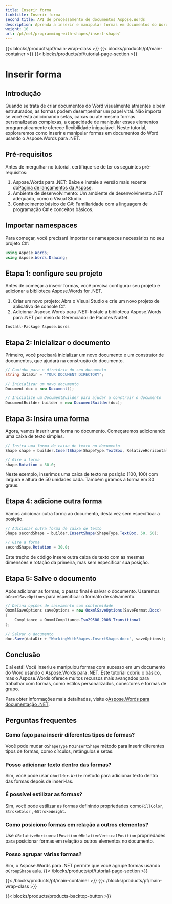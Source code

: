 ```yaml
---
title: Inserir forma
linktitle: Inserir forma
second_title: API de processamento de documentos Aspose.Words
description: Aprenda a inserir e manipular formas em documentos do Word usando o Aspose.Words para .NET com nosso guia passo a passo.
weight: 10
url: /pt/net/programming-with-shapes/insert-shape/
---
```


{{< blocks/products/pf/main-wrap-class >}}
{{< blocks/products/pf/main-container >}}
{{< blocks/products/pf/tutorial-page-section >}}

# Inserir forma

## Introdução

Quando se trata de criar documentos do Word visualmente atraentes e bem estruturados, as formas podem desempenhar um papel vital. Não importa se você está adicionando setas, caixas ou até mesmo formas personalizadas complexas, a capacidade de manipular esses elementos programaticamente oferece flexibilidade inigualável. Neste tutorial, exploraremos como inserir e manipular formas em documentos do Word usando o Aspose.Words para .NET.

## Pré-requisitos

Antes de mergulhar no tutorial, certifique-se de ter os seguintes pré-requisitos:

1.  Aspose.Words para .NET: Baixe e instale a versão mais recente do[Página de lançamentos da Aspose](https://releases.aspose.com/words/net/).
2. Ambiente de desenvolvimento: Um ambiente de desenvolvimento .NET adequado, como o Visual Studio.
3. Conhecimento básico de C#: Familiaridade com a linguagem de programação C# e conceitos básicos.

## Importar namespaces

Para começar, você precisará importar os namespaces necessários no seu projeto C#:

```csharp
using Aspose.Words;
using Aspose.Words.Drawing;
```

## Etapa 1: configure seu projeto

Antes de começar a inserir formas, você precisa configurar seu projeto e adicionar a biblioteca Aspose.Words for .NET.

1. Criar um novo projeto: Abra o Visual Studio e crie um novo projeto de aplicativo de console C#.
2. Adicionar Aspose.Words para .NET: Instale a biblioteca Aspose.Words para .NET por meio do Gerenciador de Pacotes NuGet.

```bash
Install-Package Aspose.Words
```

## Etapa 2: Inicializar o documento

Primeiro, você precisará inicializar um novo documento e um construtor de documentos, que ajudará na construção do documento.

```csharp
// Caminho para o diretório do seu documento
string dataDir = "YOUR DOCUMENT DIRECTORY";

// Inicializar um novo documento
Document doc = new Document();

// Inicialize um DocumentBuilder para ajudar a construir o documento
DocumentBuilder builder = new DocumentBuilder(doc);
```

## Etapa 3: Insira uma forma

Agora, vamos inserir uma forma no documento. Começaremos adicionando uma caixa de texto simples.

```csharp
// Insira uma forma de caixa de texto no documento
Shape shape = builder.InsertShape(ShapeType.TextBox, RelativeHorizontalPosition.Page, 100, RelativeVerticalPosition.Page, 100, 50, 50, WrapType.None);

// Gire a forma
shape.Rotation = 30.0;
```

Neste exemplo, inserimos uma caixa de texto na posição (100, 100) com largura e altura de 50 unidades cada. Também giramos a forma em 30 graus.

## Etapa 4: adicione outra forma

Vamos adicionar outra forma ao documento, desta vez sem especificar a posição.

```csharp
// Adicionar outra forma de caixa de texto
Shape secondShape = builder.InsertShape(ShapeType.TextBox, 50, 50);

// Gire a forma
secondShape.Rotation = 30.0;
```

Este trecho de código insere outra caixa de texto com as mesmas dimensões e rotação da primeira, mas sem especificar sua posição.

## Etapa 5: Salve o documento

 Após adicionar as formas, o passo final é salvar o documento. Usaremos o`OoxmlSaveOptions` para especificar o formato de salvamento.

```csharp
// Defina opções de salvamento com conformidade
OoxmlSaveOptions saveOptions = new OoxmlSaveOptions(SaveFormat.Docx)
{
    Compliance = OoxmlCompliance.Iso29500_2008_Transitional
};

// Salvar o documento
doc.Save(dataDir + "WorkingWithShapes.InsertShape.docx", saveOptions);
```

## Conclusão

E aí está! Você inseriu e manipulou formas com sucesso em um documento do Word usando o Aspose.Words para .NET. Este tutorial cobriu o básico, mas o Aspose.Words oferece muitos recursos mais avançados para trabalhar com formas, como estilos personalizados, conectores e formas de grupo.

 Para obter informações mais detalhadas, visite o[Aspose.Words para documentação .NET](https://reference.aspose.com/words/net/).

## Perguntas frequentes

### Como faço para inserir diferentes tipos de formas?
Você pode mudar o`ShapeType` no`InsertShape` método para inserir diferentes tipos de formas, como círculos, retângulos e setas.

### Posso adicionar texto dentro das formas?
 Sim, você pode usar o`builder.Write` método para adicionar texto dentro das formas depois de inseri-las.

### É possível estilizar as formas?
 Sim, você pode estilizar as formas definindo propriedades como`FillColor`, `StrokeColor` , e`StrokeWeight`.

### Como posiciono formas em relação a outros elementos?
 Use o`RelativeHorizontalPosition` e`RelativeVerticalPosition` propriedades para posicionar formas em relação a outros elementos no documento.

### Posso agrupar várias formas?
 Sim, o Aspose.Words para .NET permite que você agrupe formas usando o`GroupShape` aula.
{{< /blocks/products/pf/tutorial-page-section >}}

{{< /blocks/products/pf/main-container >}}
{{< /blocks/products/pf/main-wrap-class >}}

{{< blocks/products/products-backtop-button >}}
